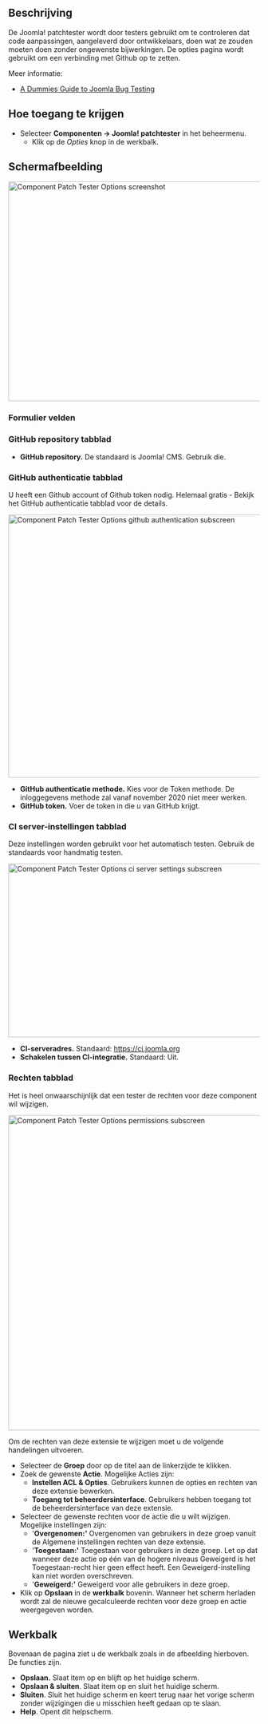 <!-- Filename: Help4.x:Components_Patch_Tester_Options / Display title: Componenten - Patchtester - Opties -->

## Beschrijving

De Joomla! patchtester wordt door testers gebruikt om te controleren dat
code aanpassingen, aangeleverd door ontwikkelaars, doen wat ze zouden
moeten doen zonder ongewenste bijwerkingen. De opties pagina wordt
gebruikt om een verbinding met Github op te zetten.

Meer informatie:

- <a
  href="https://brian.teeman.net/joomla/873-a-dummies-guide-to-joomla-bug-testing"
  class="external text" target="_blank"
  rel="nofollow noreferrer noopener">A Dummies Guide to Joomla Bug
  Testing</a>

## Hoe toegang te krijgen

- Selecteer **Componenten → Joomla! patchtester** in het beheermenu.
  - Klik op de *Opties* knop in de werkbalk.

## Schermafbeelding

<img
src="https://docs.joomla.org/images/thumb/b/b5/Help-4x-Component-Patch-Tester-Options-screenshot-nl.png/800px-Help-4x-Component-Patch-Tester-Options-screenshot-nl.png"
decoding="async"
srcset="https://docs.joomla.org/images/b/b5/Help-4x-Component-Patch-Tester-Options-screenshot-nl.png 1.5x"
data-file-width="1170" data-file-height="644" width="800" height="440"
alt="Component Patch Tester Options screenshot" />

### Formulier velden

### GitHub repository tabblad

- **GitHub repository.** De standaard is Joomla! CMS. Gebruik die.

### GitHub authenticatie tabblad

U heeft een Github account of Github token nodig. Helemaal gratis -
Bekijk het GitHub authenticatie tabblad voor de details.

<img
src="https://docs.joomla.org/images/d/df/Help-4x-Component-Patch-Tester-Options-github-authentication-subscreen-nl.png"
decoding="async" data-file-width="694" data-file-height="527"
width="694" height="527"
alt="Component Patch Tester Options github authentication subscreen" />

- **GitHub authenticatie methode.** Kies voor de Token methode. De
  inloggegevens methode zal vanaf november 2020 niet meer werken.
- **GitHub token.** Voer de token in die u van GitHub krijgt.

### CI server-instellingen tabblad

Deze instellingen worden gebruikt voor het automatisch testen. Gebruik
de standaards voor handmatig testen.

<img
src="https://docs.joomla.org/images/9/96/Help-4x-Component-Patch-Tester-Options-ci-server-settings-subscreen-nl.png"
decoding="async" data-file-width="701" data-file-height="348"
width="701" height="348"
alt="Component Patch Tester Options ci server settings subscreen" />

- **CI-serveradres.** Standaard:
  <a href="https://ci.joomla.org" rel="noreferrer noopener">https://ci.joomla.org</a>
- **Schakelen tussen CI-integratie.** Standaard: Uit.

### Rechten tabblad

Het is heel onwaarschijnlijk dat een tester de rechten voor deze
component wil wijzigen.

<img
src="https://docs.joomla.org/images/5/59/Help-4x-Component-Patch-Tester-Options-permissions-subscreen-nl.png"
decoding="async" data-file-width="700" data-file-height="631"
width="700" height="631"
alt="Component Patch Tester Options permissions subscreen" />

Om de rechten van deze extensie te wijzigen moet u de volgende
handelingen uitvoeren.

- Selecteer de **Groep** door op de titel aan de linkerzijde te klikken.
- Zoek de gewenste **Actie**. Mogelijke Acties zijn:
  - **Instellen ACL & Opties**. Gebruikers kunnen de opties en rechten
    van deze extensie bewerken.
  - **Toegang tot beheerdersinterface**. Gebruikers hebben toegang tot
    de beheerdersinterface van deze extensie.
- Selecteer de gewenste rechten voor de actie die u wilt wijzigen.
  Mogelijke instellingen zijn:
  - '**Overgenomen:'** Overgenomen van gebruikers in deze groep vanuit
    de Algemene instellingen rechten van deze extensie.
  - '**Toegestaan:'** Toegestaan voor gebruikers in deze groep. Let op
    dat wanneer deze actie op één van de hogere niveaus Geweigerd is het
    Toegestaan-recht hier geen effect heeft. Een Geweigerd-instelling
    kan niet worden overschreven.
  - '**Geweigerd:'** Geweigerd voor alle gebruikers in deze groep.
- Klik op **Opslaan** in de **werkbalk** bovenin. Wanneer het scherm
  herladen wordt zal de nieuwe gecalculeerde rechten voor deze groep en
  actie weergegeven worden.

## Werkbalk

Bovenaan de pagina ziet u de werkbalk zoals in de afbeelding hierboven.
De functies zijn.

- **Opslaan.** Slaat item op en blijft op het huidige scherm.
- **Opslaan & sluiten**. Slaat item op en sluit het huidige scherm.
- **Sluiten**. Sluit het huidige scherm en keert terug naar het vorige
  scherm zonder wijzigingen die u misschien heeft gedaan op te slaan.
- **Help**. Opent dit helpscherm.

